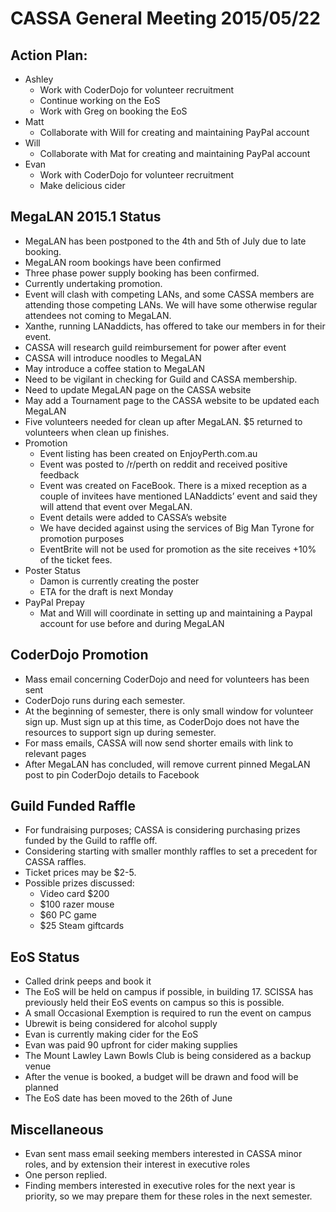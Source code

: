 CASSA General Meeting 2015/05/22
================================

Action Plan:
------------
* Ashley
	+ Work with CoderDojo for volunteer recruitment
	+ Continue working on the EoS
	+ Work with Greg on booking the EoS
* Matt
	+ Collaborate with Will for creating and maintaining PayPal account
* Will
	+ Collaborate with Mat for creating and maintaining PayPal account
* Evan 
	+ Work with CoderDojo for volunteer recruitment
	+ Make delicious cider

MegaLAN 2015.1 Status
---------------------
* MegaLAN has been postponed to the 4th and 5th of July due to late booking.
* MegaLAN room bookings have been confirmed
* Three phase power supply booking has been confirmed.
* Currently undertaking promotion.
* Event will clash with competing LANs, and some CASSA members are attending those competing LANs. We will have some otherwise regular attendees not coming to MegaLAN.
* Xanthe, running LANaddicts, has offered to take our members in for their event.
* CASSA will research guild reimbursement for power after event
* CASSA will introduce noodles to MegaLAN
* May introduce a coffee station to MegaLAN
* Need to be vigilant in checking for Guild and CASSA membership.
* Need to update MegaLAN page on the CASSA website
* May add a Tournament page to the CASSA website to be updated each MegaLAN
* Five volunteers needed for clean up after MegaLAN. $5 returned to volunteers when clean up finishes.
* Promotion
	+ Event listing has been created on EnjoyPerth.com.au
	+ Event was posted to /r/perth on reddit and received positive feedback
	+ Event was created on FaceBook. There is a mixed reception as a couple of invitees have mentioned LANaddicts’ event and said they will attend that event over MegaLAN.
	+ Event details were added to CASSA’s website
	+ We have decided against using the services of Big Man Tyrone for promotion purposes
	+ EventBrite will not be used for promotion as the site receives +10% of the ticket fees.
* Poster Status
	+ Damon is currently creating the poster
	+ ETA for the draft is next Monday
* PayPal Prepay
	+ Mat and Will will coordinate in setting up and maintaining a Paypal account for use before and during MegaLAN

CoderDojo Promotion
-------------------
* Mass email concerning CoderDojo and need for volunteers has been sent
* CoderDojo runs during each semester.
* At the beginning of semester, there is only small window for volunteer sign up. Must sign up at this time, as CoderDojo does not have the resources to support sign up during semester.
* For mass emails, CASSA will now send shorter emails with link to relevant pages
* After MegaLAN has concluded, will remove current pinned MegaLAN post to pin CoderDojo details to Facebook

Guild Funded Raffle
-------------------
* For fundraising purposes; CASSA is considering purchasing prizes funded by the Guild to raffle off.
* Considering starting with smaller monthly raffles to set a precedent for CASSA raffles.
* Ticket prices may be $2-5.
* Possible prizes discussed:
	+ Video card $200
	+ $100 razer mouse
	+ $60 PC game
	+ $25 Steam giftcards

EoS Status
----------
* Called drink peeps and book it
* The EoS will be held on campus if possible, in building 17. SCISSA has previously held their EoS events on campus so this is possible.
* A small Occasional Exemption is required to run the event on campus
* Ubrewit is being considered for alcohol supply
* Evan is currently making cider for the EoS
* Evan was paid 90 upfront for cider making supplies
* The Mount Lawley Lawn Bowls Club is being considered as a backup venue
* After the venue is booked, a budget will be drawn and food will be planned
* The EoS date has been moved to the 26th of June

Miscellaneous
-------------
* Evan sent mass email seeking members interested in CASSA minor roles, and by extension their interest in executive roles
* One person replied.
* Finding members interested in executive roles for the next year is priority, so we may prepare them for these roles in the next semester.














